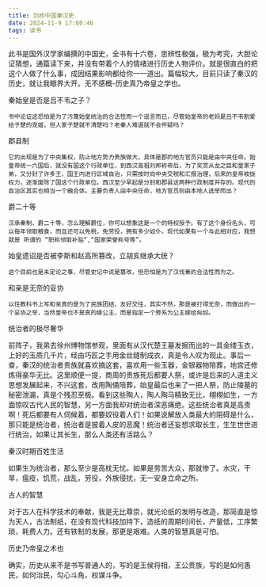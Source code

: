 ```yaml
---
title: 剑桥中国秦汉史
date: 2024-11-9 17:00:46
tags: 读书
---
```


此书是国外汉学家编撰的中国史，全书有十六卷，思辨性极强，极为考究，大胆论证猜想，通篇读下来，并没有带着个人的情绪进行历史人物评价。就是很直白的把这个人做了什么事，成因结果影响都给你一一道出。篇幅较大，目前只读了秦汉的历史，就让我眼界大开。无不感概-历史真乃帝皇之学也。

秦始皇是否是吕不韦之子？

    书中论证这恐怕是为了污蔑始皇统治的合法性而一个谣言而已，尽管始皇帝的老妈是吕不韦割爱给子楚的宠姬，但人家子楚就不清楚吗？老秦人难道就不会怀疑吗？

郡县制

    它的出现是为了中央集权，防止地方势力贵族做大，具体是郡的地方官员只能是由中央任命。始皇帝统一六国后，就没有国这个行政单位，到西汉高祖刘邦称帝后，为了奖赏从龙之臣和皇家子弟，又分封了许多王，国王内进行区域自治，只需按时向中央交税和汇报治理，后来的皇帝收拢权力，逐渐废除了国这个行政单位。西汉至少早起是分封和郡县这两种行政制度并存的。现代的自治区其实也相当一个融合体。主要负责人由中央任命，地方官员则由本地人选举而出？

爵二十等

    汉承秦制，爵二十等，怎么理解爵位，你可以想象这是一个的特权授予。有了这个身份名头，可以每年领取粮食，而且还可以免税，免劳役，拥有多少奴仆。现代如果有一个与此相对应，我想就是 所谓的 “职称领取补贴“,“国家荣誉称号等”。

始皇遗诏是否被李斯和赵高所篡改，立胡亥继承大统？

    这个目前也是未定论之事，尽管史记中说是篡改，但恐怕是为了汉伐秦的合法性而为之。

和亲是无奈的妥协

    以往教科书上写和亲真的是为了民族团结，友好交往，其实不然，那是被打得无奈，而做出的一个妥协之举，当然皇帝也不是真的嫁公主，而是指定一个旁系为公主嫁给匈奴。

统治者的极尽奢华

前阵子，我弟去徐州博物馆参观，里面有从汉代楚王墓发掘而出的一具金缕玉衣，上好的玉质几千片，经由巧匠之手用金丝缝制成衣，真是令人叹为观止。事后一查，秦汉的统治者贵族就喜欢搞这套，喜欢用一些玉器，金银器物陪葬，地宫还修炼得豪华无比。这里顺便一提，商周的贵族死后都要人祭，或许是后来的人道主义思想发展起来，不兴这套，改用陶俑陪葬，始皇最后也来了一把人祭，防止陵墓的秘密泄漏，真是个残忍至极。看到这些陶人，陶人陶马精致无比，栩栩如生，一方面惊叹古代人民的智慧，另一方面我却对统治者深恶痛绝。这些统治者真是高贵啊！死后都要有人伺候着，都要奴役着人们！如果说解放人类最大的阻碍是什么，那只能是统治者，统治者是披着人皮的恶魔！统治者还妄想求取长生，生生世世进行统治，如果让其长生，那么人类还有活路么？

秦汉时期百姓生活

如果生为统治者，那么至少是高枕无忧。如果是劳苦大众，那就惨了。水灾，干旱，瘟疫，饥荒，战乱，劳役，外族侵扰，无一安身立命之所。

古人的智慧

对于古人在科学技术的奉献，我是无比尊崇，就光论纸的发明与改造，那简直是惊为天人，古法制纸，在没有现代科技加持下，造纸的周期时间长，产量低，工序繁琐，耗费人力。还有铁制的发展，那更是艰难。人类的智慧真是可怕。

历史乃帝皇之术也

确实，历史从来不是书写普通人的，写的是王侯将相，王公贵族，写的是如何愚民，如何治民，勾心斗角，权谋斗争。

